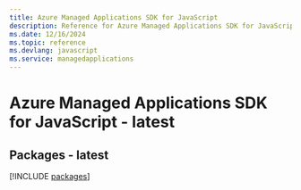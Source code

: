 ```yaml
---
title: Azure Managed Applications SDK for JavaScript
description: Reference for Azure Managed Applications SDK for JavaScript
ms.date: 12/16/2024
ms.topic: reference
ms.devlang: javascript
ms.service: managedapplications
---
```

# Azure Managed Applications SDK for JavaScript - latest
## Packages - latest
[!INCLUDE [packages](managed-applications-index.md)]